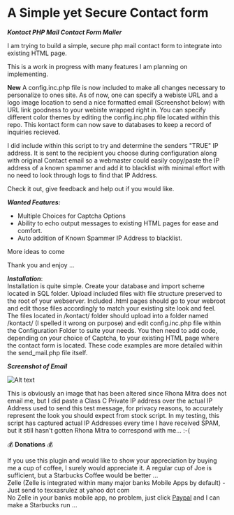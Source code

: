 # A Simple yet Secure Contact form

***Kontact PHP Mail Contact Form Mailer***

I am trying to build a simple, secure php mail contact form to integrate into existing HTML page.

This is a work in progress with many features I am planning on implementing.

**New** A config.inc.php file is now included to make all changes necessary to personalize to ones site. As of now, one can specify a webiste URL and a logo image location to send a nice formatted email (Screenshot below) with URL link goodness to your webiste wrapped right in. You can specify different color themes by editing the config.inc.php file located within this repo. This kontact form can now save to databases to keep a record of inquiries recieved. 

I did include within this script to try and determine the senders "TRUE" IP address. It is sent to the recipient you choose during configuration along with original Contact email so a webmaster could easily copy/paste the IP address of a known spammer and add it to blacklist with minimal effort with no need to look through logs to find that IP Address.

Check it out, give feedback and help out if you would like.

***Wanted Features:***

* Multiple Choices for Captcha Options
* Ability to echo output messages to existing HTML pages for ease and comfort.
* Auto addition of Known Spammer IP Address to blacklist.

More ideas to come

Thank you and enjoy ... 

***Installation***: \
Installation is quite simple. Create your database and import scheme located in SQL folder. Upload included files with file structure preserved to the root of your webserver. Included .html pages should go to your webroot and edit those files accordingly to match your existing site look and feel. The files located in /kontact/ folder should upload into a folder named /kontact/ (I spelled it wrong on purpose) and edit config.inc.php file within the Configuration Folder to suite your needs. You then need to add code, depending on your choice of Captcha, to your existing HTML page where the contact form is located. These code examples are more detailed within the send_mail.php file itself.

***Screenshot of Email***

![Alt text](images/screenshot.png?raw=true "ScreenShot")

This is obviously an image that has been altered since Rhona Mitra does not email me, but I did paste a Class C Private IP address over the actual IP Address used to send this test message, for privacy reasons, to accurately represent the look you should expect from stock script. In my testing, this script has captured actual IP Addresses every time I have received SPAM, but it still hasn't gotten Rhona Mitra to correspond with me... :-(

:moneybag: **Donations** :moneybag:

If you use this plugin and would like to show your appreciation by buying me a cup of coffee, I surely would appreciate it. A regular cup of Joe is sufficient, but a Starbucks Coffee would be better ... \
Zelle (Zelle is integrated within many major banks Mobile Apps by default) - Just send to texxasrulez at yahoo dot com \
No Zelle in your banks mobile app, no problem, just click [Paypal](https://paypal.me/texxasrulez?locale.x=en_US) and I can make a Starbucks run ...

